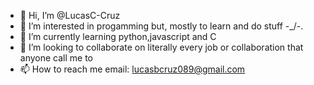 - 👋 Hi, I’m @LucasC-Cruz
- 👀 I’m interested in progamming but, mostly to learn and do stuff -\_/-.
- 🌱 I’m currently learning python,javascript and C
- 💞️ I’m looking to collaborate on literally every job or collaboration that anyone call me to
- 📫 How to reach me email: lucasbcruz089@gmail.com

<!---
LucasC-Cruz/LucasC-Cruz is a ✨ special ✨ repository because its `README.md` (this file) appears on your GitHub profile.
You can click the Preview link to take a look at your changes.
--->

